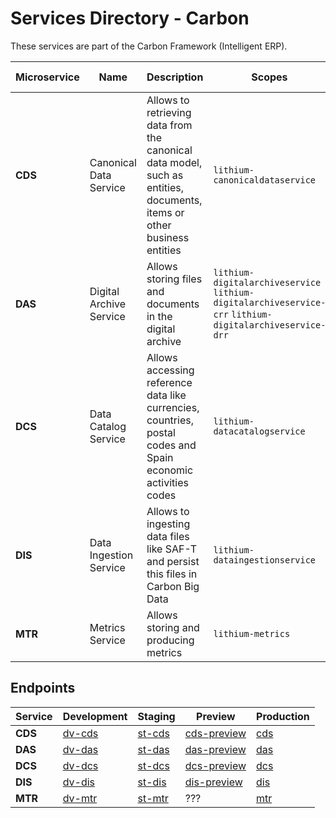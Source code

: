 # Services Directory - Carbon

These services are part of the Carbon Framework (Intelligent ERP).

| Microservice | Name | Description | Scopes | Client Lib | Web API | Spec |
| - | - | - | - | - | - | - |
| **CDS** | Canonical Data Service | Allows to retrieving data from the canonical data model, such as entities, documents, items or other business entities | `lithium-canonicaldataservice` | n/a | n/a | n/a |
| **DAS** | Digital Archive Service | Allows storing files and documents in the digital archive | `lithium-digitalarchiveservice` `lithium-digitalarchiveservice-crr` `lithium-digitalarchiveservice-drr` | n/a | n/a | [1.0](./specs/das-spec-1.0.md) |
| **DCS** | Data Catalog Service | Allows accessing reference data like currencies, countries, postal codes and Spain economic activities codes | `lithium-datacatalogservice` | [2.0](https://dcs.lithium.primaverabss.com/.doc/clientlib) | [2.0](https://dcs.lithium.primaverabss.com/.doc/webapi) | n/a |
| **DIS** | Data Ingestion Service | Allows to ingesting data files like SAF-T and persist this files in Carbon Big Data | `lithium-dataingestionservice` | [1.0](https://dis.lithium.primaverabss.com/.doc/clientlib) | [1.0](https://dis.lithium.primaverabss.com/.doc/clientlib) | [1.0](./specs/dis-spec-1.0.md) |
| **MTR** | Metrics Service | Allows storing and producing metrics | `lithium-metrics` | n/a | n/a | n/a |

## Endpoints

| Service | Development | Staging | Preview | Production |
| - | - | - | - | - |
| **CDS** | [dv-cds](https://dv-cds.lithium.primaverabss.com/) | [st-cds](https://st-cds.lithium.primaverabss.com/) | [cds-preview](https://cds-preview.lithium.primaverabss.com/) | [cds](https://cds.lithium.primaverabss.com/) |
| **DAS** | [dv-das](https://dv-das.lithium.primaverabss.com/) | [st-das](https://st-das.lithium.primaverabss.com/) | [das-preview](https://das-preview.lithium.primaverabss.com/) | [das](https://das.lithium.primaverabss.com/) |
| **DCS** | [dv-dcs](https://dv-dcs.lithium.primaverabss.com/) | [st-dcs](https://st-dcs.lithium.primaverabss.com/) | [dcs-preview](https://dcs-preview.lithium.primaverabss.com/) | [dcs](https://dcs.lithium.primaverabss.com/) |
| **DIS** | [dv-dis](https://dv-dis.lithium.primaverabss.com/) | [st-dis](https://st-dis.lithium.primaverabss.com/) | [dis-preview](https://dis-preview.lithium.primaverabss.com/) | [dis](https://dis.lithium.primaverabss.com/) |
| **MTR** | [dv-mtr](https://lithium-dv-mtr.azurewebsites.net/) | [st-mtr](https://st-lithium-carbonmtr.primaverabss.com/) | ??? | [mtr](https://lithium-carbonmtr.primaverabss.com/) |